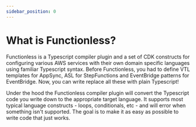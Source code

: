 ```yaml
---
sidebar_position: 0
---
```


# What is Functionless?

Functionless is a Typescript compiler plugin and a set of CDK constructs for configuring various AWS services with their own domain specific languages using familiar Typescript syntax. Before Functionless, you had to define VTL templates for AppSync, ASL for StepFunctions and EventBridge patterns for EventBridge. Now, you can write replace all these with plain Typescript!

Under the hood the Functionless compiler plugin will convert the Typescript code you write down to the appropriate target language. It supports most typical language constructs - loops, conditionals, etc - and will error when something isn't supported. The goal is to make it as easy as possible to write code that just works.
